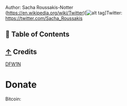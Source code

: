                             
 Author: Sacha Roussakis-Notter    
(https://en.wikipedia.org/wiki/Twitter)[![alt tag](https://cdn1.iconfinder.com/data/icons/iconza-circle-social/64/697029-twitter-512.png)]Twitter: https://twitter.com/Sacha_Roussakis
## 📖 Table of Contents









## [↑](#contents) Credits
[DFW1N](https://github.com/DFW1N)
 # Donate
 Bitcoin:

